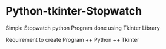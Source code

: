 # Python-tkinter-Stopwatch
Simple Stopwatch python Program done using Tkinter Library

Requirement to create Program
 ++ Python
 ++ Tkinter
